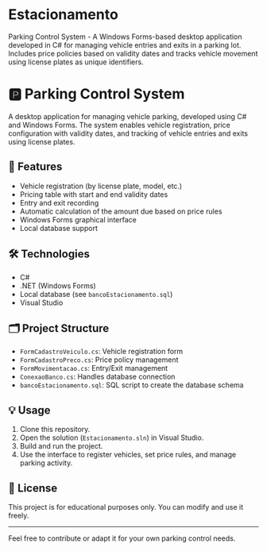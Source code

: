 # Estacionamento
Parking Control System - A Windows Forms-based desktop application developed in C# for managing vehicle entries and exits in a parking lot. Includes price policies based on validity dates and tracks vehicle movement using license plates as unique identifiers.

# 🅿️ Parking Control System

A desktop application for managing vehicle parking, developed using C# and Windows Forms. The system enables vehicle registration, price configuration with validity dates, and tracking of vehicle entries and exits using license plates.

## 🚀 Features

- Vehicle registration (by license plate, model, etc.)
- Pricing table with start and end validity dates
- Entry and exit recording
- Automatic calculation of the amount due based on price rules
- Windows Forms graphical interface
- Local database support

## 🛠️ Technologies

- C#
- .NET (Windows Forms)
- Local database (see `bancoEstacionamento.sql`)
- Visual Studio

## 🗂️ Project Structure

- `FormCadastroVeiculo.cs`: Vehicle registration form
- `FormCadastroPreco.cs`: Price policy management
- `FormMovimentacao.cs`: Entry/Exit management
- `ConexaoBanco.cs`: Handles database connection
- `bancoEstacionamento.sql`: SQL script to create the database schema

## 💡 Usage

1. Clone this repository.
2. Open the solution (`Estacionamento.sln`) in Visual Studio.
3. Build and run the project.
4. Use the interface to register vehicles, set price rules, and manage parking activity.

## 🧾 License

This project is for educational purposes only. You can modify and use it freely.

---

Feel free to contribute or adapt it for your own parking control needs.
